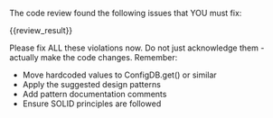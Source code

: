 The code review found the following issues that YOU must fix:

{{review_result}}

Please fix ALL these violations now. Do not just acknowledge them - actually make the code changes.
Remember:
- Move hardcoded values to ConfigDB.get() or similar
- Apply the suggested design patterns
- Add pattern documentation comments
- Ensure SOLID principles are followed